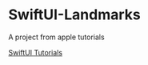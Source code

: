 # SwiftUI-Landmarks

A project from apple tutorials 

[SwiftUI Tutorials](https://developer.apple.com/tutorials/swiftui)
